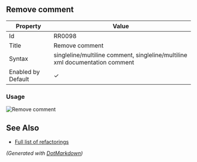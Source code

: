 ## Remove comment

| Property           | Value                                                                        |
| ------------------ | ---------------------------------------------------------------------------- |
| Id                 | RR0098                                                                       |
| Title              | Remove comment                                                               |
| Syntax             | singleline/multiline comment, singleline/multiline xml documentation comment |
| Enabled by Default | &#x2713;                                                                     |

### Usage

![Remove comment](../../images/refactorings/RemoveComment.png)

## See Also

* [Full list of refactorings](Refactorings.md)


*\(Generated with [DotMarkdown](http://github.com/JosefPihrt/DotMarkdown)\)*